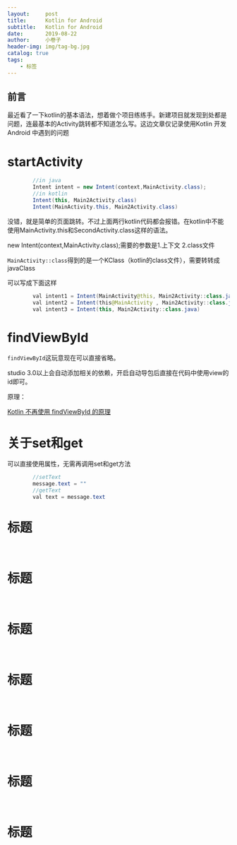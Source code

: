 ```yaml
---
layout:     post  
title:      Kotlin for Android 
subtitle:   Kotlin for Android
date:       2019-08-22
author:     小卷子
header-img: img/tag-bg.jpg
catalog: true
tags:
    - 标签
---
```


## 前言

最近看了一下kotlin的基本语法，想着做个项目练练手。新建项目就发现到处都是问题，连最基本的Activity跳转都不知道怎么写。这边文章仅记录使用Kotlin 开发 Android 中遇到的问题 



# startActivity

~~~java
        //in java
        Intent intent = new Intent(context,MainActivity.class);
        //in kotlin
        Intent(this, Main2Activity.class)
        Intent(MainActivity.this, Main2Activity.class)
~~~

没错，就是简单的页面跳转。不过上面两行kotlin代码都会报错。在kotlin中不能使用MainActivity.this和SecondActivity.class这样的语法。

new Intent(context,MainActivity.class);需要的参数是1.上下文 2.class文件

`MainActivity::class`得到的是一个KClass（kotlin的class文件），需要转转成javaClass

可以写成下面这样

~~~java
        val intent1 = Intent(MainActivity@this, Main2Activity::class.java)
        val intent2 = Intent(this@MainActivity , Main2Activity::class.java)
        val intent3 = Intent(this, Main2Activity::class.java)
~~~



# findViewById

`findViewById`这玩意现在可以直接省略。

studio 3.0以上会自动添加相关的依赖，开启自动导包后直接在代码中使用view的id即可。

原理：

[Kotlin 不再使用 findViewById 的原理](https://blog.csdn.net/hust_twj/article/details/80290362)





# 关于set和get

  可以直接使用属性，无需再调用set和get方法

~~~java
        //setText
        message.text = ""
        //getText
        val text = message.text
~~~



# 标题

​       

# 标题

​       

# 标题

​       

# 标题

​       

# 标题

​       

# 标题

​       

# 标题

​       

